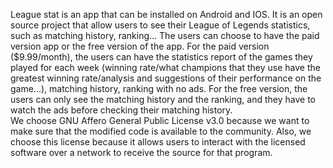 League stat is an app that can be installed on Android and IOS. It is an open source project that allow users to see their League of Legends statistics, such as matching history, ranking... The users can choose to have the paid version app or the free version of the app. For the paid version ($9.99/month), the users can have the statistics report of the games they played for each week (winning rate/what champions that they use have the greatest winning rate/analysis and suggestions of their performance on the game...), matching history, ranking with no ads. For the free version, the users can only see the matching history and the ranking, and they have to watch the ads before checking their matching history. \
We choose GNU Affero General Public License v3.0 because we want to make sure that the modified code is available to the community. Also, we choose this license because it allows users to interact with the licensed software over a network to receive the source for that program.
